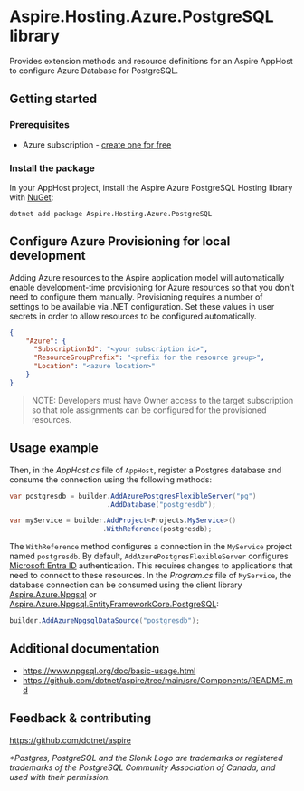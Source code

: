 # Aspire.Hosting.Azure.PostgreSQL library

Provides extension methods and resource definitions for an Aspire AppHost to configure Azure Database for PostgreSQL.

## Getting started

### Prerequisites

- Azure subscription - [create one for free](https://azure.microsoft.com/free/)

### Install the package

In your AppHost project, install the Aspire Azure PostgreSQL Hosting library with [NuGet](https://www.nuget.org):

```dotnetcli
dotnet add package Aspire.Hosting.Azure.PostgreSQL
```

## Configure Azure Provisioning for local development

Adding Azure resources to the Aspire application model will automatically enable development-time provisioning
for Azure resources so that you don't need to configure them manually. Provisioning requires a number of settings
to be available via .NET configuration. Set these values in user secrets in order to allow resources to be configured
automatically.

```json
{
    "Azure": {
      "SubscriptionId": "<your subscription id>",
      "ResourceGroupPrefix": "<prefix for the resource group>",
      "Location": "<azure location>"
    }
}
```

> NOTE: Developers must have Owner access to the target subscription so that role assignments
> can be configured for the provisioned resources.

## Usage example

Then, in the _AppHost.cs_ file of `AppHost`, register a Postgres database and consume the connection using the following methods:

```csharp
var postgresdb = builder.AddAzurePostgresFlexibleServer("pg")
                        .AddDatabase("postgresdb");

var myService = builder.AddProject<Projects.MyService>()
                       .WithReference(postgresdb);
```

The `WithReference` method configures a connection in the `MyService` project named `postgresdb`. By default, `AddAzurePostgresFlexibleServer` configures [Microsoft Entra ID](https://learn.microsoft.com/azure/postgresql/flexible-server/concepts-azure-ad-authentication) authentication. This requires changes to applications that need to connect to these resources. In the _Program.cs_ file of `MyService`, the database connection can be consumed using the client library [Aspire.Azure.Npgsql](https://www.nuget.org/packages/Aspire.Azure.Npgsql) or [Aspire.Azure.Npgsql.EntityFrameworkCore.PostgreSQL](https://www.nuget.org/packages/Aspire.Azure.Npgsql.EntityFrameworkCore.PostgreSQL):

```csharp
builder.AddAzureNpgsqlDataSource("postgresdb");
```

## Additional documentation

* https://www.npgsql.org/doc/basic-usage.html
* https://github.com/dotnet/aspire/tree/main/src/Components/README.md

## Feedback & contributing

https://github.com/dotnet/aspire

_*Postgres, PostgreSQL and the Slonik Logo are trademarks or registered trademarks of the PostgreSQL Community Association of Canada, and used with their permission._
